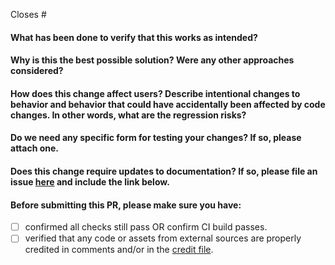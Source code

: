 Closes #

<!-- 
Thank you for contributing to MLE-agent!
-->

#### What has been done to verify that this works as intended?

#### Why is this the best possible solution? Were any other approaches considered?

#### How does this change affect users? Describe intentional changes to behavior and behavior that could have accidentally been affected by code changes. In other words, what are the regression risks?

#### Do we need any specific form for testing your changes? If so, please attach one.

#### Does this change require updates to documentation? If so, please file an issue [here](https://github.com/MLSysOps/MLE-agent/issues/new) and include the link below.

#### Before submitting this PR, please make sure you have:

- [ ] confirmed all checks still pass OR confirm CI build passes.
- [ ] verified that any code or assets from external sources are properly credited in comments and/or in
  the [credit file](https://github.com/MLSysOps/MLE-agent/blob/main/.github/OPEN_SOURCE_LICENSES.md).
